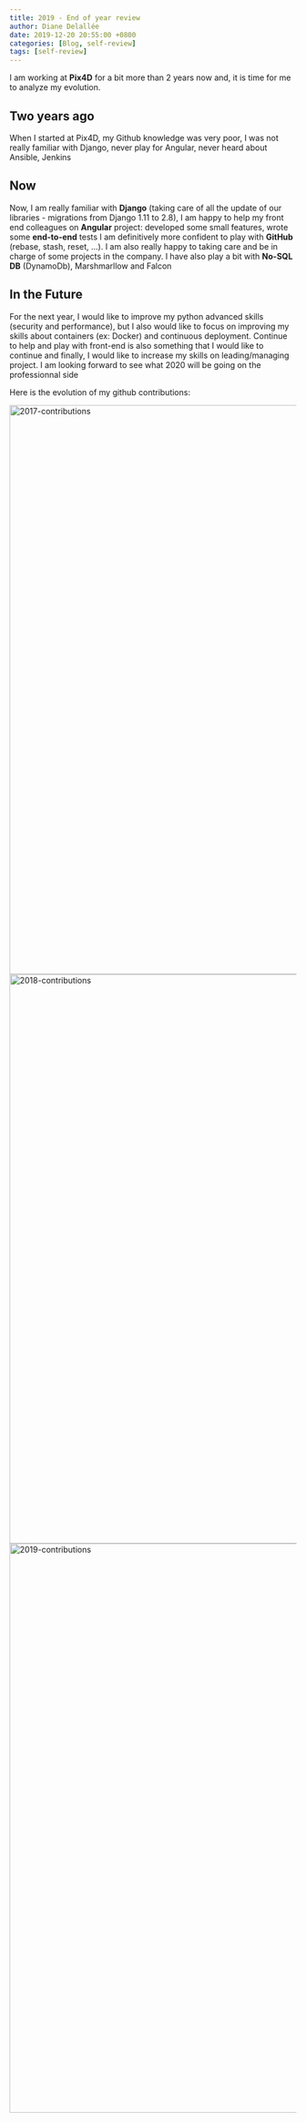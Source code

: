 ```yaml
---
title: 2019 - End of year review
author: Diane Delallée
date: 2019-12-20 20:55:00 +0800
categories: [Blog, self-review]
tags: [self-review]
---
```


I am working at **Pix4D** for a bit more than 2 years now and, it is time for me to analyze my evolution.

## Two years ago

When I started at Pix4D, my Github knowledge was very poor, I was not really familiar with Django, never play for Angular, never heard about Ansible, Jenkins

## Now

Now, I am really familiar with **Django** (taking care of all the update of our libraries - migrations from Django 1.11 to 2.8), I am happy to help my front end colleagues on **Angular** project: developed some small features, wrote some **end-to-end** tests I am definitively more confident to play with **GitHub** (rebase, stash, reset, ...). I am also really happy to taking care and be in charge of some projects in the company. I have also play a bit with **No-SQL DB** (DynamoDb), Marshmarllow and Falcon

## In the Future

For the next year, I would like to improve my python advanced skills (security and performance), but I also would like to focus on improving my skills about containers (ex: Docker) and continuous deployment. Continue to help and play with front-end is also something that I would like to continue and finally, I would like to increase my skills on leading/managing project.
I am looking forward to see what 2020 will be going on the professionnal side

Here is the evolution of my github contributions:

<img src="{{ site.baseurl }}/img/posts/2017-contribution.png" width="1000" alt="2017-contributions">

<img src="{{ site.baseurl }}/img/posts/2018-contribution.png" width="1000" alt="2018-contributions">

<img src="{{ site.baseurl }}/img/posts/2019-contribution.png" width="1000" alt="2019-contributions">
